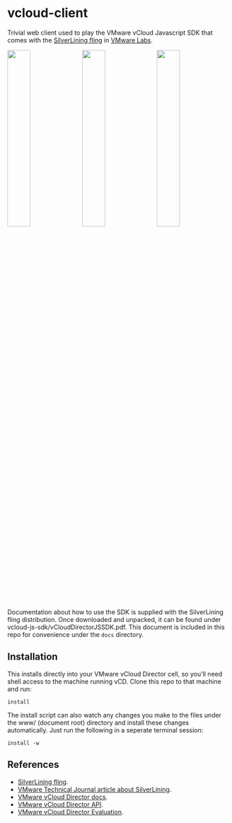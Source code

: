 vcloud-client
=============

Trivial web client used to play the VMware vCloud Javascript SDK  that comes
with the [SilverLining fling](http://labs.vmware.com/flings/silverlining)
in [VMware Labs](http://labs.vmware.com/flings).

<img src="http://ali5ter.github.io/repository/images/vcloud-client-login.png?raw=true" width="32%"/>&nbsp;
<img src="http://ali5ter.github.io/repository/images/vcloud-client-machines.png?raw=true" width="32%"/>&nbsp;
<img src="http://ali5ter.github.io/repository/images/vcloud-client-library.png?raw=true" width="32%"/>

Documentation about how to use the SDK is supplied with the SilverLining fling distribution. Once downloaded and unpacked, it can be found under vcloud-js-sdk/vCloudDirectorJSSDK.pdf.
This document is included in this repo for convenience under the ```docs``` directory.

Installation
------------

This installs directly into your VMware vCloud Director cell, so you'll 
need shell access to the machine running vCD. Clone this repo to that
machine and run:

    install

The install script can also watch any changes you make to the files under 
the www/ (document root) directory and install these changes automatically.
Just run the following in a seperate terminal session:

    install -w

References
----------

* [SilverLining fling](http://labs.vmware.com/flings/silverlining).
* [VMware Technical Journal article about SilverLining](http://labs.vmware.com/publications/cloud-vmtj-winter2012).
* [VMware vCloud Director docs](https://www.vmware.com/support/pubs/vcd_pubs.html).
* [VMware vCloud Director API](http://www.vmware.com/go/vcloudapi).
* [VMware vCloud Director Evaluation](https://my.vmware.com/web/vmware/evalcenter?p=vcloud-director15&lp=default:).
